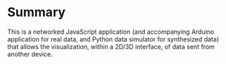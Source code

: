 # Summary

This is a networked JavaScript application (and accompanying Arduino application for real data, and Python data simulator for synthesized data) that allows the visualization, within a 2D/3D interface, of data sent from another device.
